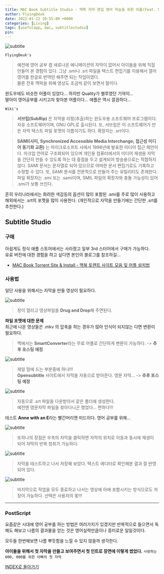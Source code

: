 ```yaml
---
title: MAC Book Subtitle Studio - 맥북 자막 편집 영어 학습을 위한 어플(Feat. Subtitle Studio)
author: FlyingDeuk
date: 2022-01-22 20:55:00 +0800
categories: [Living]
tags: [usefulapp, mac, subtitlestudio]
pin:
---
```


![subtitle](/img/living/app/subtitle1.jpg)

`FlyingDeuk's`
> 예전에 영어 공부 겸 새로나온 에니메이션의 자막이 없어서 아이들을 위해 직접 만들어 본 경험이 있다. 그냥 .smi나 .srt 파일을 텍스트 편집기를 이용해서 열어 영어를 한글로 번역만 해주면 되는 작업이였다. <br>
물론 전후 맥락을 위해 영상도 조금씩 같이 보면서 말이다. <br>

윈도우에도 비슷한 어플이 있었다... 하지만 Quality가 별루였던 기억이...<br>
딸아이 영어공부를 시키고자 찾아본 어플이다... 애플은 역시 깔끔하다...

`Wiki's`
> **서브립(SubRip)** 은 자막을 리핑(추출)하는 윈도우용 소프트웨어 프로그램이다. 자유 소프트웨어이며, GNU GPL로 출시된다. 또, 서브립은 이 소프트웨어가 만든 자막 텍스트 파일 포맷의 이름이기도 하다. 확장자는 .srt이다.<br>

> **SAMI(사미, Synchronized Accessible Media Interchange; 접근성 미디어 동기화 교환)** 는 마이크로소프트 사에서 1998년에 발표한 미디어 접근 제안이다. 마크업 언어로 구조화되어 있으며 개인용 컴퓨터에서의 미디어 재생용 자막을 간단히 만들 수 있도록 하는 데 중점을 두고 설계되어 방송용으로는 적합하지 않다.
SAMI 문서는 문자열로 되어 있으므로 어떠한 문서 편집기로도 기록하고 수정할 수 있다. 또, SAMI 문서를 전문적으로 만들어 주는 유틸리티도 존재한다. 파일 확장자는 .smi 또는 .sami이며, SMIL 파일의 확장자와 충돌 가능성이 있어 .smi가 보통 쓰인다.

흔히 우리나라에서는 화려한 색감등의 옵션이 많이 포함된 .smi를 주로 많이 사용하고 해외에서는 .srt의 포멧을 많이 사용한다. (개인적으로 자막을 만들기에는 간단한 .srt를 추천한다.)

## Subtitle Studio

### 구매
아쉽게도 정식 애플 스토어에서는 사라졌고 일부 3rd 스터어에서 구매가 가능하다. <br>
유료 버전에 대한 경험을 하고 싶다면 본인의 블로그를 참조하길...
- [MAC Book Torrent Site & Install - 맥북 토렌트 사이트 모음 및 어플 설치법](/posts/MACSite/)

### 사용법
일단 사용을 위해서는 자막을 만들 영상이 필요하다.

![subtitle](/img/living/app/subtitle2.jpg)
> 창이 열리고 영상파일을 **Drug and Drop**해 주면된다.

**파일 포멧에 대한 문제**<br>
최근에 나온 영상들은 .mkv 의 압축을 하는 경우가 많아 인식이 되지않는 다면 변환이 필요하다.
  > 맥에서는 **SmartConverter**라는 무료 어플로 간단하게 변환이 가능하다. -> **추후 포스팅 예정**

![subtitle](/img/living/app/subtitle3.jpg)
> 제일 맘에 드는 부분중에 하나!!! <br>
**Opensubtitle** 사이트에서 자막을 자동으로 받아준다. 영문 자막... -> **추후 포스팅 예정**

![subtitle](/img/living/app/subtitle6.jpg)
> 자동으로 .srt 파일을 다운받아서 같은 폴더에 생성한다. <br>
예전엔 영문자막 파일을 찾아다니곤 했었다... 편하다!!!

테스트 **Anne with an E**라는 빨간머리앤 미드이다. 영어 공부를 위해...

![subtitle](/img/living/app/subtitle4.jpg)
> 또하나의 장점은 우측의 자막을 클릭하면 자막의 위치로 이동과 동시에 재생이 되어 자막의 반복 청취가 가능하다.

![subtitle](/img/living/app/subtitle7.jpg)
> 자막을 테스트하고 나서 저장해 보았다. 텍스트 에디터로 확인해본 결과 잘 반영되어 있다.

![subtitle](/img/living/app/subtitle8.jpg)
> 마지막으로 작업을 모두 종료하고 나서는 영상에 아에 포함시키는 방식으로도 저장이 가능하다. 선택은 사용자의 몫!!!

-----------

### PostScript
요즘같은 시대에 영어 공부를 하는 방법은 여러가지가 있겠지만 반복적으로 들으면서 독해도 해보고 나름의 결과물을 얻는 것은 영어실력만큼이나 흥미로운 일일것이다.

모두들 한번해보면 나름 뿌듯함을 느낄 수 있지 않을까 생각한다.

**아이들을 위해서 첫 자막을 만들고 보여주면서 첫 인트로 장면에 이렇게 썼었다.**
`사랑하는 000, 000를 위한 아빠의 첫 자막`

[INDEX로 돌아가기](/posts/MACAPP/)
